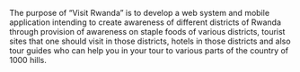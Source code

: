 The purpose of “Visit Rwanda”  is to develop a web system and mobile application intending to create awareness of different districts of Rwanda through provision of awareness on staple foods of various districts, tourist sites that one should visit in those districts, hotels in those districts and also tour guides who can help you in your tour to various parts of the country of 1000 hills. 
